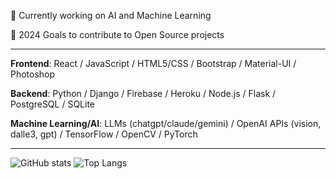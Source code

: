 🧠 Currently working on AI and Machine Learning

🥅 2024 Goals to contribute to Open Source projects

---

**Frontend**: React / JavaScript / HTML5/CSS / Bootstrap / Material-UI / Photoshop

**Backend**: Python / Django / Firebase / Heroku / Node.js / Flask / PostgreSQL / SQLite

**Machine Learning/AI**: LLMs (chatgpt/claude/gemini) / OpenAI APIs (vision, dalle3, gpt) / TensorFlow / OpenCV / PyTorch

---

 ![GitHub stats](https://github-readme-stats.vercel.app/api?username=babaraza&show_icons=true&hide_border=true&hide_rank=true&theme=transparent)  ![Top Langs](https://github-readme-stats.vercel.app/api/top-langs/?username=babaraza&layout=donut&theme=transparent&hide_border=true)

